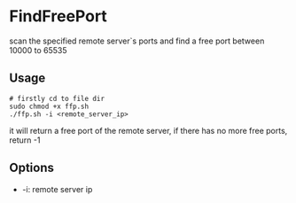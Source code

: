 # FindFreePort

scan the specified remote server`s ports and find a free port between 10000 to 65535

## Usage

```shell
# firstly cd to file dir
sudo chmod +x ffp.sh
./ffp.sh -i <remote_server_ip>
```

it will return a free port of the remote server, if there has no more free ports, return -1

## Options

- -i:		remote server ip